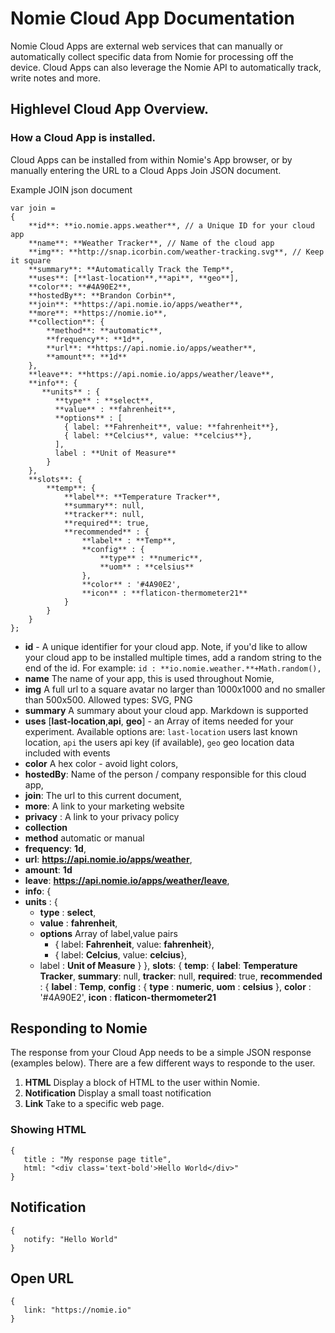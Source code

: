 # Nomie Cloud App Documentation 

Nomie Cloud Apps are external web services that can manually or automatically 
collect specific data from Nomie for processing off the device. Cloud Apps can also
leverage the Nomie API to automatically track, write notes and more. 

## Highlevel Cloud App Overview.

### How a Cloud App is installed.

Cloud Apps can be installed from within Nomie's App browser, or by manually entering the URL to a Cloud Apps Join JSON document. 

Example JOIN json document 

```
var join = 
{
	**id**: **io.nomie.apps.weather**, // a Unique ID for your cloud app
	**name**: **Weather Tracker**, // Name of the cloud app
	**img**: **http://snap.icorbin.com/weather-tracking.svg**, // Keep it square
	**summary**: **Automatically Track the Temp**,
	**uses**: [**last-location**,**api**, **geo**], 
	**color**: **#4A90E2**,
	**hostedBy**: **Brandon Corbin**,
	**join**: **https://api.nomie.io/apps/weather**,
	**more**: **https://nomie.io**,
	**collection**: {
		**method**: **automatic**,
		**frequency**: **1d**,
		**url**: **https://api.nomie.io/apps/weather**,
		**amount**: **1d**
	},
	**leave**: **https://api.nomie.io/apps/weather/leave**,
	**info**: {
	   **units** : {
          **type** : **select**,
          **value** : **fahrenheit**,
          **options** : [
            { label: **Fahrenheit**, value: **fahrenheit**},
            { label: **Celcius**, value: **celcius**},
          ],
          label : **Unit of Measure**
        }
	},
	**slots**: {
		**temp**: {
			**label**: **Temperature Tracker**,
			**summary**: null,
			**tracker**: null,
			**required**: true,
			**recommended** : {
			    **label** : **Temp**,
			    **config** : {
			        **type** : **numeric**,
			        **uom** : **celsius**
			    },
			    **color** : '#4A90E2',
			    **icon** : **flaticon-thermometer21**
			}
		}
	}
};
```

- **id** - A unique identifier for your cloud app. Note, if you'd like to allow your cloud app to be installed multiple times, add a random string to the end of the id. For example: ``id : **io.nomie.weather.**+Math.random(),``
- **name** The name of your app, this is used throughout Nomie,
- **img** A full url to a square avatar no larger than 1000x1000 and no smaller than 500x500. Allowed types: SVG, PNG
- **summary** A summary about your cloud app. Markdown is supported 
-	 **uses** [**last-location**,**api**, **geo**] - an Array of items needed for your experiment. Available options are: ``last-location`` users last known location, ``api`` the users api key (if available), `geo` geo location data included with events 
-	**color** A hex color - avoid light colors,
-	**hostedBy**: Name of the person / company responsible for this cloud app,
-	**join**: The url to this current document,
-	**more**: A link to your marketing website
- **privacy** : A link to your privacy policy
- **collection** 
 -	**method**  automatic or manual
 -	**frequency**: **1d**,
 -	**url**: **https://api.nomie.io/apps/weather**,
 -	**amount**: **1d**
- **leave**: **https://api.nomie.io/apps/weather/leave**,
- **info**: {
 -	**units** : {
	 -	**type** : **select**,
	 -	**value** : **fahrenheit**,
	 -	**options** Array of label,value pairs
	 	-	{ label: **Fahrenheit**, value: **fahrenheit**},
	 	-	{ label: **Celcius**, value: **celcius**},
	 -	label : **Unit of Measure**
        }
	},
	**slots**: {
		**temp**: {
			**label**: **Temperature Tracker**,
			**summary**: null,
			**tracker**: null,
			**required**: true,
			**recommended** : {
			    **label** : **Temp**,
			    **config** : {
			        **type** : **numeric**,
			        **uom** : **celsius**
			    },
			    **color** : '#4A90E2',
			    **icon** : **flaticon-thermometer21**

## Responding to Nomie

The response from your Cloud App needs to be a simple JSON response (examples below). There are a few different ways to responde to the user.

1. **HTML** Display a block of HTML to the user within Nomie. 
2. **Notification** Display a small toast notification
3. **Link** Take to a specific web page. 

### Showing HTML 
```
{
   title : "My response page title",
   html: "<div class='text-bold'>Hello World</div>"
}
```

## Notification 
```
{
   notify: "Hello World"
}
```

## Open URL 
```
{
   link: "https://nomie.io"
}
```
